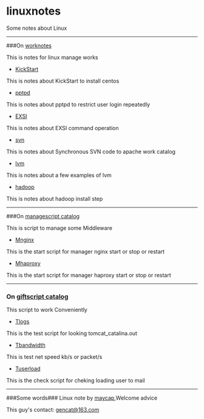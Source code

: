 # linuxnotes
Some notes about Linux

***
###On [worknotes](./worknotes)

This is notes for linux manage works

* [KickStart](./worknotes/KickStart.md)

This is notes about KickStart to install centos 

* [pptpd](./worknotes/pptpd.md)

This is notes about pptpd to restrict user login repeatedly

* [EXSI](./worknotes/EXSI.md)

This is notes about EXSI command operation

* [svn](./worknotes/svn.md)

This is notes about Synchronous SVN code to apache work catalog

* [lvm](./worknotes/lvm.md)

This is notes about a few examples of lvm 

* [hadoop](./worknotes/hadoop.md)

This is notes about hadoop install step

***
###On [managescript catalog](./managescript)

This is script to manage some Middleware

* [Mnginx](./managescript/Mnginx) 

This is the start script for manager nginx start or stop or restart

* [Mhaproxy](./managescript/Mhaproxy)

This is the start script for manager haproxy start or stop or restart

***
### On [giftscript catalog](./giftscript)
This script to work Conveniently

* [Tlogs](./giftscript/Tlogs)

This is the test script for looking tomcat_catalina.out

* [Tbandwidth](./giftscript/Tbandwidth)

This is test net  speed kb/s or packet/s

* [Tuserload](./giftscript/Tuserload)

This is the check script for cheking loading user to mail

***
###Some words###
Linux note by [maycap](https://github.com/maycap),Welcome advice

This guy's contact: [gencat@163.com](gencat@163.com)












